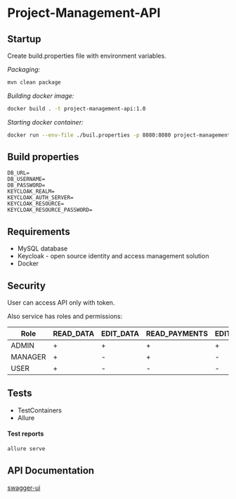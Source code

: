 # Project-Management-API

## Startup

Create build.properties file with environment variables.

_Packaging:_

```bash
mvn clean package
```

_Building docker image:_

```bash
docker build . -t project-management-api:1.0
```

_Starting docker container:_

```bash
docker run --env-file ./buil.properties -p 8080:8080 project-management-api:1.0
```

## Build properties

```properties
DB_URL=
DB_USERNAME=
DB_PASSWORD=
KEYCLOAK_REALM=
KEYCLOAK_AUTH_SERVER=
KEYCLOAK_RESOURCE=
KEYCLOAK_RESOURCE_PASSWORD=
```

## Requirements

- MySQL database
- Keycloak - open source identity and access management solution
- Docker

## Security

User can access API only with token.

Also service has roles and permissions:

| Role  | READ_DATA | EDIT_DATA | READ_PAYMENTS | EDIT_PAYMENTS |
| ------------- | ------------- | ------------- | ------------- |  ------------- |
| ADMIN  | + | + | + | + |
| MANAGER  | + | - | + | - |
| USER  | + | - | - | - |

## Tests

- TestContainers
- Allure

#### Test reports

```bash
allure serve
```

## API Documentation

[swagger-ui](http://localhost:8080/swagger-ui/index.html?configUrl=/v3/api-docs/swagger-config#/)